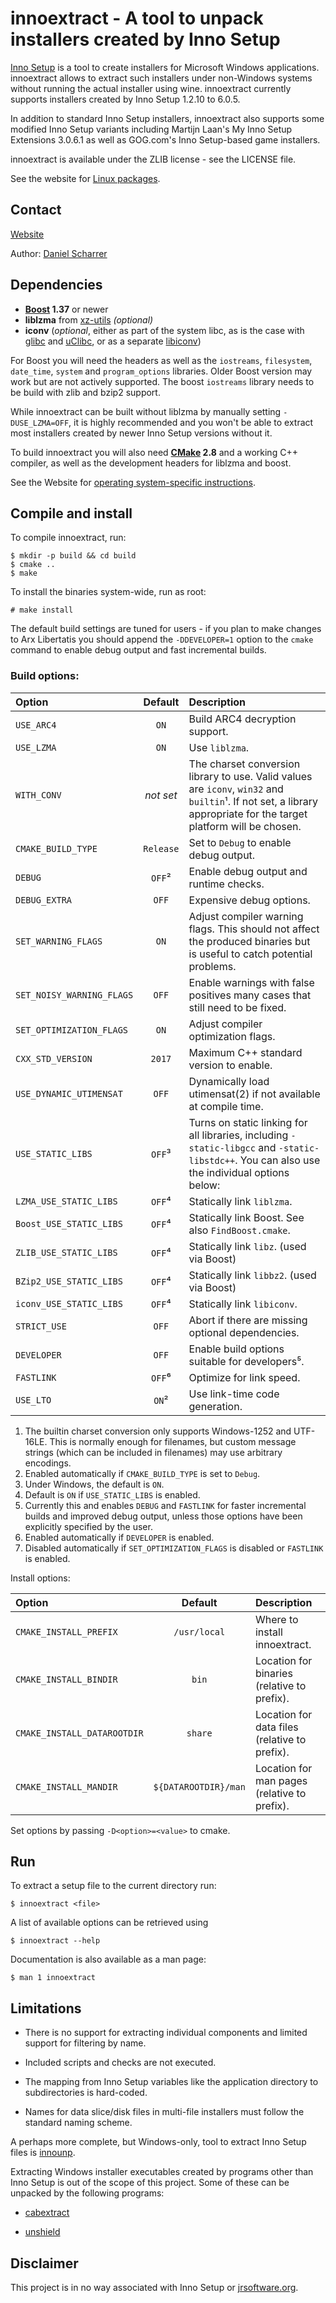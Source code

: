 
# innoextract - A tool to unpack installers created by Inno Setup

[Inno Setup](https://jrsoftware.org/isinfo.php) is a tool to create installers for Microsoft Windows applications. innoextract allows to extract such installers under non-Windows systems without running the actual installer using wine. innoextract currently supports installers created by Inno Setup 1.2.10 to 6.0.5.

In addition to standard Inno Setup installers, innoextract also supports some modified Inno Setup variants including Martijn Laan's My Inno Setup Extensions 3.0.6.1 as well as GOG.com's Inno Setup-based game installers.

innoextract is available under the ZLIB license - see the LICENSE file.

See the website for [Linux packages](https://constexpr.org/innoextract/#packages).

## Contact

[Website](https://constexpr.org/innoextract/)

Author: [Daniel Scharrer](https://constexpr.org/)

## Dependencies

* **[Boost](https://www.boost.org/) 1.37** or newer
* **liblzma** from [xz-utils](https://tukaani.org/xz/) *(optional)*
* **iconv** (*optional*, either as part of the system libc, as is the case with [glibc](https://www.gnu.org/software/libc/) and [uClibc](https://uclibc.org/), or as a separate [libiconv](https://www.gnu.org/software/libiconv/))

For Boost you will need the headers as well as the `iostreams`, `filesystem`, `date_time`, `system` and `program_options` libraries. Older Boost version may work but are not actively supported. The boost `iostreams` library needs to be build with zlib and bzip2 support.

While innoextract can be built without liblzma by manually setting `-DUSE_LZMA=OFF`, it is highly recommended and you won't be able to extract most installers created by newer Inno Setup versions without it.

To build innoextract you will also need **[CMake](https://cmake.org/) 2.8** and a working C++ compiler, as well as the development headers for liblzma and boost.

See the Website for [operating system-specific instructions](https://constexpr.org/innoextract/install).

## Compile and install

To compile innoextract, run:

    $ mkdir -p build && cd build
    $ cmake ..
    $ make

To install the binaries system-wide, run as root:

    # make install

The default build settings are tuned for users - if you plan to make changes to Arx Libertatis you should append the `-DDEVELOPER=1` option to the `cmake` command to enable debug output and fast incremental builds.

### Build options:

| Option                    | Default   | Description |
|:------------------------- |:---------:|:----------- |
| `USE_ARC4`                | `ON`      | Build ARC4 decryption support.
| `USE_LZMA`                | `ON`      | Use `liblzma`.
| `WITH_CONV`               | *not set* | The charset conversion library to use. Valid values are `iconv`, `win32` and `builtin`¹. If not set, a library appropriate for the target platform will be chosen.
| `CMAKE_BUILD_TYPE`        | `Release` | Set to `Debug` to enable debug output.
| `DEBUG`                   | `OFF`²    | Enable debug output and runtime checks.
| `DEBUG_EXTRA`             | `OFF`     | Expensive debug options.
| `SET_WARNING_FLAGS`       | `ON`      | Adjust compiler warning flags. This should not affect the produced binaries but is useful to catch potential problems.
| `SET_NOISY_WARNING_FLAGS` | `OFF`     | Enable warnings with false positives many cases that still need to be fixed.
| `SET_OPTIMIZATION_FLAGS`  | `ON`      | Adjust compiler optimization flags.
| `CXX_STD_VERSION`         | `2017`    | Maximum C++ standard version to enable.
| `USE_DYNAMIC_UTIMENSAT`   | `OFF`     | Dynamically load utimensat(2) if not available at compile time.
| `USE_STATIC_LIBS`         | `OFF`³    | Turns on static linking for all libraries, including `-static-libgcc` and `-static-libstdc++`. You can also use the individual options below:
| `LZMA_USE_STATIC_LIBS`    | `OFF`⁴    | Statically link `liblzma`.
| `Boost_USE_STATIC_LIBS`   | `OFF`⁴    | Statically link Boost. See also `FindBoost.cmake`.
| `ZLIB_USE_STATIC_LIBS`    | `OFF`⁴    | Statically link `libz`. (used via Boost)
| `BZip2_USE_STATIC_LIBS`   | `OFF`⁴    | Statically link `libbz2`. (used via Boost)
| `iconv_USE_STATIC_LIBS`   | `OFF`⁴    | Statically link `libiconv`.
| `STRICT_USE`              | `OFF`     | Abort if there are missing optional dependencies.
| `DEVELOPER`               | `OFF`     | Enable build options suitable for developers⁵.
| `FASTLINK`                | `OFF`⁶    | Optimize for link speed.
| `USE_LTO`                 | `ON`²     | Use link-time code generation.
1. The builtin charset conversion only supports Windows-1252 and UTF-16LE. This is normally enough for filenames, but custom message strings (which can be included in filenames) may use arbitrary encodings.
2. Enabled automatically if `CMAKE_BUILD_TYPE` is set to `Debug`.
3. Under Windows, the default is `ON`.
4. Default is `ON` if `USE_STATIC_LIBS` is enabled.
5. Currently this and enables `DEBUG` and `FASTLINK` for faster incremental builds and improved debug output, unless those options have been explicitly specified by the user.
6. Enabled automatically if `DEVELOPER` is enabled.
7. Disabled automatically if `SET_OPTIMIZATION_FLAGS` is disabled or `FASTLINK` is enabled.

Install options:

| Option                      | Default              | Description |
|:--------------------------- |:--------------------:|:----------- |
| `CMAKE_INSTALL_PREFIX`      | `/usr/local`         | Where to install innoextract.
| `CMAKE_INSTALL_BINDIR`      | `bin`                | Location for binaries (relative to prefix).
| `CMAKE_INSTALL_DATAROOTDIR` | `share`              | Location for data files (relative to prefix).
| `CMAKE_INSTALL_MANDIR`      | `${DATAROOTDIR}/man` | Location for man pages (relative to prefix).

Set options by passing `-D<option>=<value>` to cmake.

## Run

To extract a setup file to the current directory run:

    $ innoextract <file>

A list of available options can be retrieved using

    $ innoextract --help

Documentation is also available as a man page:

    $ man 1 innoextract

## Limitations

* There is no support for extracting individual components and limited support for filtering by name.

* Included scripts and checks are not executed.

* The mapping from Inno Setup variables like the application directory to subdirectories is hard-coded.

* Names for data slice/disk files in multi-file installers must follow the standard naming scheme.

A perhaps more complete, but Windows-only, tool to extract Inno Setup files is [innounp](http://innounp.sourceforge.net/).

Extracting Windows installer executables created by programs other than Inno Setup is out of the scope of this project. Some of these can be unpacked by the following programs:

* [cabextract](https://cabextract.org.uk/)

* [unshield](https://github.com/twogood/unshield)

## Disclaimer

This project is in no way associated with Inno Setup or [jrsoftware.org](https://jrsoftware.org/).
